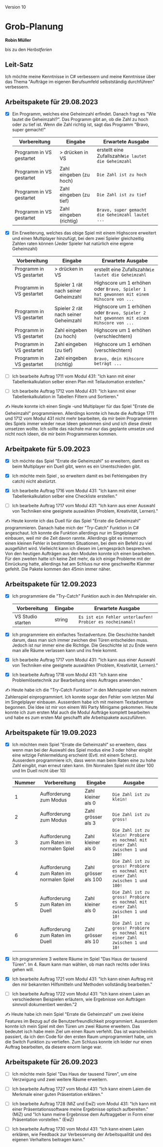 Version 10

# Grob-Planung

**Robin Müller**

bis zu den *Herbstferien*

## Leit-Satz

Ich möchte meine Kenntnisse in C# verbessern und meine Kenntnisse über das Thema "Aufträge im eigenen Berufsumfeld selbstständig durchführen" verbessern.

## Arbeitspakete für 29.08.2023

- [x] Ein Programm, welches eine Geheimzahl erfindet. Danach fragt es "Wie lautet die Geheimzahl?". Das Programm gibt an, ob die Zahl zu hoch oder zu tief ist. Wenn die Zahl richtig ist, sagt das Programm "Bravo, super gemacht!"
  
  | Vorbereitung | Eingabe | Erwartete Ausgabe |
  | --- | --- | --- |
  | Programm in VS gestartet | > drücken in VS | erstellt eine Zufallszahl`Wie lautet die Geheimzahl` |
  | Programm in VS gestartet | Zahl eingeben (zu hoch) | `Die Zahl ist zu hoch` |
  | Programm in VS gestartet | Zahl eingeben (zu tief) | `Die Zahl ist zu tief` |
  | Programm in VS gestartet | Zahl eingeben (richtig) | `Bravo, super gemacht die Geheimzahl lautet ...` |
  
- [x] Ein Erweiterung, welches das obige Spiel mit einem Highscore erweitert und einen Multiplayer hinzufügt, bei dem zwei Spieler gleichzeitig Zahlen raten können (Jeder Spieler hat natürlich eine eigene Geheimzahl)
  
  | Vorbereitung | Eingabe | Erwartete Ausgabe |
  | --- | --- | --- |
  | Programm in VS gestartet | > drücken in VS | erstellt eine Zufallszahl`Wie lautet die Geheimzahl` |
  | Programm in VS gestartet | Spieler 1 rät nach seiner Geheimzahl | Highscore um 1 erhöhen oder `Bravo, Spieler 1 hat gewonnen mit einem Hihscore von ...` |
  | Programm in VS gestartet | Spieler 2 rät nach seiner Geheimzahl | Highscore um 1 erhöhen oder `Bravo, Spieler 2 hat gewonnen mit einem Hihscore von ...` |
  | Programm in VS gestartet | Zahl eingeben (zu hoch) | Highscore um 1 erhöhen (verschlechtern) |
  | Programm in VS gestartet | Zahl eingeben (zu tief) | Highscore um 1 erhöhen (verschlechtern) |
  | Programm in VS gestartet | Zahl eingeben (richtig) | `Bravo, dein Hihscore beträgt ...` |
  
- [ ] Ich bearbeite Auftrag 1711 vom Modul 431: "Ich kann mit einer Tabellenkalkulation selber einen Plan mit Teilautomation erstellen."
  
- [ ] Ich bearbeite Auftrag 1712 vom Modul 431: "Ich kann mit einer Tabellenkalkulation in Tabellen Filtern und Sortieren."
  

✍️ Heute konnte ich einen Single -und Multiplayer für das Spiel "Errate die Geheimzahl" programmieren. Allerdings konnte ich heute die Aufträge 1711 und 1712 vom Modul 431 nicht mehr bearbeiten, da mir beim Programmieren des Spiels immer wieder neue Ideen gekommen sind und ich diese direkt umsetzen wollte. Ich sollte das nächste mal nur das geplante umsetze und nicht noch Ideen, die mir beim Programmieren kommen.

## Arbeitpakete für 5.09.2023

- [x] Ich möchte das Spiel "Errate die Geheimzahl" so erweitern, damit es beim Multiplayer ein Duell gibt, wenn es ein Unentschieden gibt.
  
- [x] Ich möchte mein Spiel , so erweitern damit es bei Fehleingaben (try catch) nicht abstürtzt.
  
- [x] Ich bearbeite Auftrag 1716 vom Modul 431: "Ich kann mit einer Tabellenkalkulation selber eine Checkliste erstellen."
  
- [ ] Ich bearbeite Auftrag 1717 vom Modul 431: "Ich kann aus einer Auswahl von Techniken eine geeignete auswählen (Problem, Kreativität, Lernen)."
  

✍️ Heute konnte ich das Duell für das Spiel "Errate die Geheimzahl" programmieren. Danach habe mich der "Try-Catch" Funktion in C# angeschaut. Ich konnte die Funktion allerdings nur im Singelplayer einbauen, weil mir die Zeit davon rannte. Allerdings gibt es immernoch einen kleinen Fehler in bestimmten Situationen, bei dem ein Befehl zu viel ausgeführt wird. Vielleicht kann ich diesen im Lerngespräch besprechen. Von den heutigen Aufträgen aus den Modulen konnte ich einen bearbeiten. Für den zweiten hatte ich keine Zeit mehr, da ich einige Probleme mit der Einrückung hatte, allerdings hat am Schluss nur eine geschweifte Klammer gefehlt. Die Pakete kommen den 45min immer näher.

## Arbeitspakete für 12.09.2023

- [x] Ich programmiere die "Try-Catch" Funktion auch in den Mehrspieler ein.
  
  | Vorbereitung | Eingabe | Erwartete Ausgabe |
  | --- | --- | --- |
  | VS Studio starten | string | `Es ist ein Fehler unterlaufen! Probier es nocheinamal!` |
  
- [x] Ich programmiere ein einfaches Textadventure. Die Geschichte handelt darum, dass man sich immer zwichen drei Türen entscheiden muss. Jedoch ist nur immer eine die Richtige. Die Geschichte ist zu Ende wenn man alle Räume verlassen kann und ins freie kommt.
  
- [x] Ich bearbeite Auftrag 1717 vom Modul 431: "Ich kann aus einer Auswahl von Techniken eine geeignete auswählen (Problem, Kreativität, Lernen)."
  
- [x] Ich bearbeite Auftrag 1718 vom Modul 431: "Ich kann eine Problemlösetechnik zur Bearbeitung eines Auftrages anwenden."
  

✍️ Heute habe ich die "Try-Catch Funktion" in den Mehrspieler von meinem Zahlenspiel einprogrammiert. Ich konnte sogar den Fehler vom letzten Mal im Singelplayer einbauen. Ausserdem habe ich mit meinem Textadventure begonnen. Die Idee ist mir von einem Wii Party Minigame gekommen. Heute konnte ich zum ersten Mal auch die Modul Aufträge komplett bearbeiten und habe es zum ersten Mal geschafft alle Arbeitspakete auszuführen.

## Arbeitspakete für 19.09.2023

- [x] Ich möchten mein Spiel "Errate die Geheimzahl" so erweitern, dass wenn man bei der Auswahl des Spiel modus eine 3 oder höher eingibt eine witzige Fehlermeldung erscheint (Evtl. mit einem Scherz). Ausserdem programmiere ich, dass wenn man beim Raten eine zu hohe Zahl eingibt, man erneut raten kann. (Im Normalen Spiel nicht über 100 und Im Duell nicht über 10)
  
  | Nummer | Vorbereitung | Eingabe | Ausgabe |
  | --- | --- | --- | --- |
  | 1   | Aufforderung zum Modus | Zahl kleiner als 0 | `Die Zahl ist zu klein!` |
  | 2   | Aufforderung zum Modus | Zahl grösser als 3 | `Die Zahl ist zu gross!` |
  | 3   | Aufforderung zum Raten im normalen Spiel | Zahl kleiner als 0 | `Die Zahl ist zu klein! Probiere es nochmal mit einer Zahl zwischen 1 und 100!` |
  | 4   | Aufforderung zum Raten im normalen Spiel | Zahl grösser als 100 | `Die Zahl ist zu gross! Probiere es nochmal mit einer Zahl zwischen 1 und 100!` |
  | 5   | Aufforderung zum Raten im Duell | Zahl kleiner als 0 | `Die Zahl ist zu gross! Probiere es nochmal mit einer Zahl zwischen 1 und 10!` |
  | 6   | Aufforderung zum Raten im Duell | Zahl grösser als 10 | `Die Zahl ist zu gross! Probiere es nochmal mit einer Zahl zwischen 1 und 10!` |
  
- [x] Ich programmiere 3 weitere Räume im Spiel "Das Haus der tausend Türen". Im 4. Raum kann man wählen, ob man nach rechts oder links gehen will.
  
- [x] Ich bearbeite Auftrag 1721 vom Modul 431: "Ich kann einen Auftrag mit den mir bekannten Hilfsmitteln und Methoden vollständig bearbeiten."
  
- [ ] Ich bearbeite Auftrag 1722 vom Modul 431: "Ich kann einem Laien an verschiedenen Beispielen erläutern, wie Ergebnisse von Aufträgen sinnvoll dokumentiert werden."2
  

✍️ Heute habe ich mein Spiel "Errate die Geheimzahl" um zwei kleine Features im Bezug auf die Benutzerfreundlichkeit programmiert. Ausserdem konnte ich mein Spiel mit den Türen um zwei Räume erweitern. Das bedeutet isch habe mein Ziel um einen Raum verfehlt. Das ist warscheinlich passiert, da ich den Code für den ersten Raum umprogrammiert habe, um die Switch Funktion zu vertiefen. Zum Schluss konnte ich leider nur einen Auftrag bearbeiten, da diesere enorm lange war.

## Arbeitspakete für 26.09.2023

- [ ] Ich möchte mein Spiel "Das Haus der tausend Türen", um eine Verzwigung und zwei weitere Räume erweitern.
  
- [ ] Ich bearbeite Auftrag 1727 vom Modul 431: "Ich kann einem Laien die Merkmale einer guten Präsentation erklären."
  
- [ ] Ich bearbeite Auftrag 1728 (MiZ und EwZ) vom Modul 431: "Ich kann mit einer Präsentationssoftware meine Ergebnisse optisch aufbereiten." (MiZ) und "Ich kann meine Ergebnisse dem Auftraggeber in Form einer Präsentation vorstellen." (EwZ)
  
- [ ] Ich bearbeite Auftrag 1730 vom Modul 431: "Ich kann einem Laien erklären, wie Feedback zur Verbesserung der Arbeitsqualität und des eigenen Verhaltens beitragen kann."
